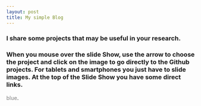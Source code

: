 ```yaml
---
layout: post
title: My simple Blog
---
```


### I share some projects that may be useful in your research.

### When you mouse over the slide Show, use the arrow to choose the project and click on the image to go directly to the Github projects. For tablets and smartphones you just have to slide images. At the top of the Slide Show you have some direct links.

<span style="color:Grey">blue</span>.



